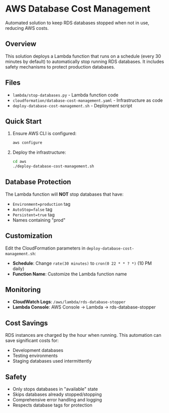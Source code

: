 # AWS Database Cost Management

Automated solution to keep RDS databases stopped when not in use, reducing AWS costs.

## Overview

This solution deploys a Lambda function that runs on a schedule (every 30 minutes by default) to automatically stop running RDS databases. It includes safety mechanisms to protect production databases.

## Files

- `lambda/stop-databases.py` - Lambda function code
- `cloudformation/database-cost-management.yaml` - Infrastructure as code
- `deploy-database-cost-management.sh` - Deployment script

## Quick Start

1. Ensure AWS CLI is configured:
   ```bash
   aws configure
   ```

2. Deploy the infrastructure:
   ```bash
   cd aws
   ./deploy-database-cost-management.sh
   ```

## Database Protection

The Lambda function will **NOT** stop databases that have:

- `Environment=production` tag
- `AutoStop=false` tag
- `Persistent=true` tag
- Names containing "prod"

## Customization

Edit the CloudFormation parameters in `deploy-database-cost-management.sh`:

- **Schedule**: Change `rate(30 minutes)` to `cron(0 22 * * ? *)` (10 PM daily)
- **Function Name**: Customize the Lambda function name

## Monitoring

- **CloudWatch Logs**: `/aws/lambda/rds-database-stopper`
- **Lambda Console**: AWS Console → Lambda → rds-database-stopper

## Cost Savings

RDS instances are charged by the hour when running. This automation can save significant costs for:
- Development databases
- Testing environments
- Staging databases used intermittently

## Safety

- Only stops databases in "available" state
- Skips databases already stopped/stopping
- Comprehensive error handling and logging
- Respects database tags for protection